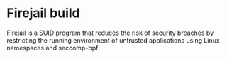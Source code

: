 # Firejail build

Firejail is a SUID program that reduces the risk of security breaches by restricting the running environment of untrusted applications using Linux namespaces and seccomp-bpf.
